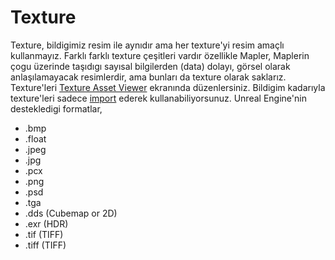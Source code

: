# Texture

Texture, bildigimiz resim ile aynıdır ama her texture'yi resim amaçlı kullanmayız. Farklı farklı texture çeşitleri vardır özellikle Mapler, Maplerin çogu üzerinde taşıdıgı sayısal bilgilerden (data) dolayı, görsel olarak anlaşılamayacak resimlerdir, ama bunları da texture olarak saklarız. Texture'leri [Texture Asset Viewer](../../Sayfalar/Texture%20Asset%20Viewer) ekranında düzenlersiniz. Bildigim kadarıyla texture'leri sadece [import](../../Sayfalar/Content%20Browser/Toolbar#i̇mport-butonu) ederek kullanabiliyorsunuz. Unreal Engine'nin destekledigi formatlar,

* .bmp
* .float
* .jpeg
* .jpg
* .pcx
* .png
* .psd
* .tga
* .dds (Cubemap or 2D)
* .exr (HDR)
* .tif (TIFF)
* .tiff (TIFF)
